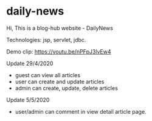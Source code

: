# daily-news
Hi, This is a blog-hub website - DailyNews

Technologies: jsp, servlet, jdbc.

Demo clip: https://youtu.be/nPFpJ3lvEw4

Update 29/4/2020 
- guest can view all articles
- user can create and update articles
- admin can create, update, delete articles

Update 5/5/2020 
- user/admin can comment in view detail article page.
